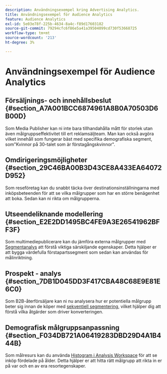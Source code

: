 ```yaml
---
description: Användningsexempel kring Advertising Analytics.
title: Användningsexempel för Audience Analytics
feature: Audience Analytics
exl-id: 5e03e78f-225b-4634-8a4c-f89d17603182
source-git-commit: 79294cfc6f86e5a41a39504099cd730f53668725
workflow-type: tm+mt
source-wordcount: '213'
ht-degree: 3%

---
```


# Användningsexempel för Audience Analytics

## Försäljnings- och innehållsbeslut {#section_A7A001BCC6874961A8B0A70503D6B00D}

Som Media Publisher kan ni inte bara tillhandahålla mått för storlek utan även målgruppseffektivitet till ert reklamsäljteam. Man kan också avgöra vilket innehåll som fungerar bäst med specifika demografiska segment, som&quot;Kvinnor på 30-talet som är förstagångskvinnor&quot;.

## Omdirigeringsmöjligheter {#section_29C46BA00B3D43CE8A433EA64072D952}

Som reseföretag kan du snabbt täcka över destinationsinställningarna med inköpsbeteenden för att se vilka målgrupper som har en större benägenhet att boka. Sedan kan ni rikta om målgrupperna.

## Utseendeliknande modellering {#section_E2E2DD1495BC4FE9A3E26541962BFF3F}

Som multimediepublicerare kan du jämföra externa målgrupper med [Segmentanalys](https://experienceleague.adobe.com/docs/analytics/analyze/analysis-workspace/panels/segment-comparison/segment-comparison.html) att förstå viktiga särskiljande egenskaper. Detta hjälper er att bygga värdefulla förstapartssegment som sedan kan användas för målinriktning.

## Prospekt - analys {#section_7DB1D045DD3F417CBA48C68E9E81E6C0}

Som B2B-återförsäljare kan ni nu analysera hur er potentiella målgrupp beter sig innan de köper med [sekventiell segmentering](https://experienceleague.adobe.com/docs/analytics/components/segmentation/segmentation-workflow/seg-sequential-build.html), vilket hjälper dig att förstå vilka åtgärder som driver konverteringen.

## Demografisk målgruppsanpassning {#section_F034DB721A06419283DBD29D4A1B444B}

Som målresurs kan du använda [Histogram i Analysis Workspace](https://experienceleague.adobe.com/docs/analytics/analyze/analysis-workspace/visualizations/histogram.html) för att se inköp fördelade på ålder. Detta hjälper er att hitta rätt målgrupp att rikta in er på var och en av era resortegenskaper.
